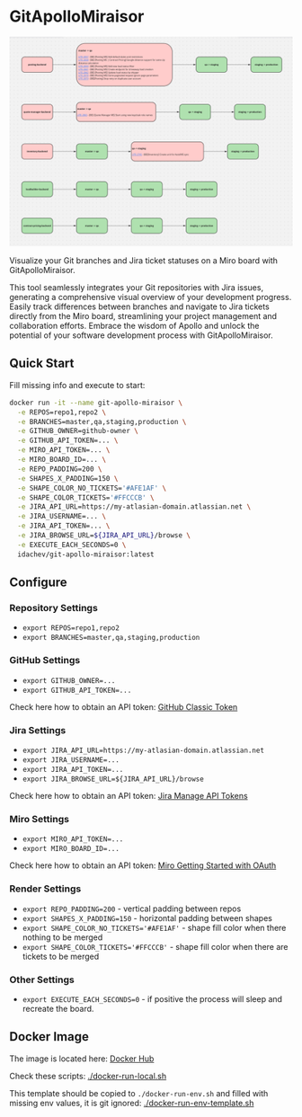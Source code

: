 # GitApolloMiraisor

![GitApolloMiraisor](imgs/git-apollo-miraisor-board-example.png?raw=true "GitApolloMiraisor")

Visualize your Git branches and Jira ticket statuses on a Miro board with GitApolloMiraisor.

This tool seamlessly integrates your Git repositories with Jira issues,
generating a comprehensive visual overview of your development progress.
Easily track differences between branches and navigate to Jira tickets directly
from the Miro board, streamlining your project management and collaboration efforts.
Embrace the wisdom of Apollo and unlock the potential of your software development
process with GitApolloMiraisor.

## Quick Start

Fill missing info and execute to start:

```bash
docker run -it --name git-apollo-miraisor \
  -e REPOS=repo1,repo2 \
  -e BRANCHES=master,qa,staging,production \
  -e GITHUB_OWNER=github-owner \
  -e GITHUB_API_TOKEN=... \
  -e MIRO_API_TOKEN=... \
  -e MIRO_BOARD_ID=... \
  -e REPO_PADDING=200 \
  -e SHAPES_X_PADDING=150 \
  -e SHAPE_COLOR_NO_TICKETS='#AFE1AF' \
  -e SHAPE_COLOR_TICKETS='#FFCCCB' \
  -e JIRA_API_URL=https://my-atlasian-domain.atlassian.net \
  -e JIRA_USERNAME=... \
  -e JIRA_API_TOKEN=... \
  -e JIRA_BROWSE_URL=${JIRA_API_URL}/browse \
  -e EXECUTE_EACH_SECONDS=0 \
  idachev/git-apollo-miraisor:latest
```

## Configure

### Repository Settings

* `export REPOS=repo1,repo2`
* `export BRANCHES=master,qa,staging,production`

### GitHub Settings

* `export GITHUB_OWNER=...`
* `export GITHUB_API_TOKEN=...`

Check here how to obtain an API token:
[GitHub Classic Token](https://docs.github.com/en/authentication/keeping-your-account-and-data-secure/creating-a-personal-access-token#creating-a-personal-access-token-classic)

### Jira Settings

* `export JIRA_API_URL=https://my-atlasian-domain.atlassian.net`
* `export JIRA_USERNAME=...`
* `export JIRA_API_TOKEN=...`
* `export JIRA_BROWSE_URL=${JIRA_API_URL}/browse`

Check here how to obtain an API token:
[Jira Manage API Tokens](https://support.atlassian.com/atlassian-account/docs/manage-api-tokens-for-your-atlassian-account/)

### Miro Settings

* `export MIRO_API_TOKEN=...`
* `export MIRO_BOARD_ID=...`

Check here how to obtain an API token:
[Miro Getting Started with OAuth](https://developers.miro.com/docs/getting-started-with-oauth)

### Render Settings

* `export REPO_PADDING=200` - vertical padding between repos
* `export SHAPES_X_PADDING=150` - horizontal padding between shapes
* `export SHAPE_COLOR_NO_TICKETS='#AFE1AF'` - shape fill color when there nothing to be merged
* `export SHAPE_COLOR_TICKETS='#FFCCCB'` - shape fill color when there are tickets to be merged

### Other Settings

* `export EXECUTE_EACH_SECONDS=0` - if positive the process will sleep and recreate the board.

## Docker Image

The image is located here:
[Docker Hub](https://hub.docker.com/repository/docker/idachev/git-apollo-miraisor/general)

Check these scripts:
[./docker-run-local.sh](./docker-run-local.sh)

This template should be copied to `./docker-run-env.sh` and filled with missing env values, it is
git ignored:
[./docker-run-env-template.sh](./docker-run-env-template.sh)
